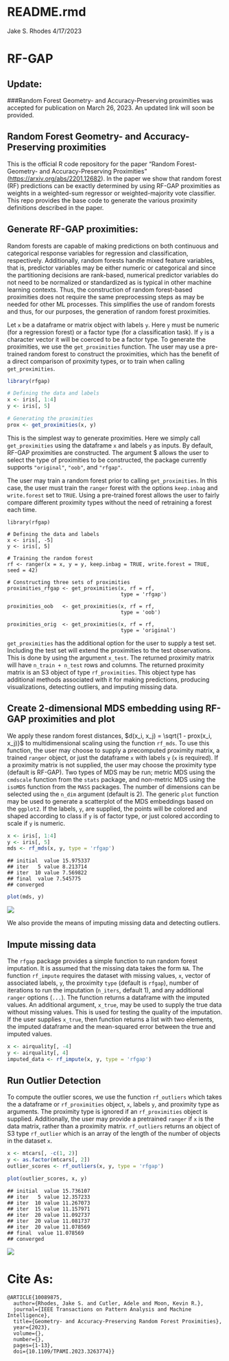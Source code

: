README.rmd
================
Jake S. Rhodes
4/17/2023

# RF-GAP

## Update:

\###Random Forest Geometry- and Accuracy-Preserving proximities was
accepted for publication on March 26, 2023. An updated link will soon be
provided.

## Random Forest Geometry- and Accuracy-Preserving proximities

This is the official R code repository for the paper “Random Forest-
Geometry- and Accuracy-Preserving Proximities”
(<https://arxiv.org/abs/2201.12682>). In the paper we show that random
forest (RF) predictions can be exactly determined by using RF-GAP
proximities as weights in a weighted-sum regressor or weighted-majority
vote classifier. This repo provides the base code to generate the
various proximity definitions described in the paper.

## Generate RF-GAP proximities:

Random forests are capable of making predictions on both continuous and
categorical response variables for regression and classification,
respectively. Additionally, random forests handle mixed feature
variables, that is, predictor variables may be either numeric or
categorical and since the partitioning decisions are rank-based,
numerical predictor variables do not need to be normalized or
standardized as is typical in other machine learning contexts. Thus, the
construction of random forest-based proximities does not require the
same preprocessing steps as may be needed for other ML processes. This
simplifies the use of random forests and thus, for our purposes, the
generation of random forest proximities.

Let $\texttt{x}$ be a dataframe or matrix object with labels
$\texttt{y}$. Here $\texttt{y}$ must be numeric (for a regression
forest) or a factor type (for a classification task). If $\texttt{y}$ is
a character vector it will be coerced to be a factor type. To generate
the proximities, we use the $\texttt{get\_proximities}$ function. The
user may use a pre-trained random forest to construct the proximities,
which has the benefit of a direct comparison of proximity types, or to
train when calling $\texttt{get\_proximities}$.

``` r
library(rfgap)

# Defining the data and labels
x <- iris[, 1:4]
y <- iris[, 5]

# Generating the proximities
prox <- get_proximities(x, y)
```

This is the simplest way to generate proximities. Here we simply call
$\texttt{get\_proximities}$ using the dataframe $\texttt{x}$ and labels
$\texttt{y}$ as inputs. By default, RF-GAP proximities are constructed.
The argument \$ allows the user to select the type of proximities to be
constructed, the package currently supports $\texttt{"original"}$,
$\texttt{"oob"}$, and $\texttt{"rfgap"}$.

The user may train a random forest prior to calling
$\texttt{get\_proximities}$. In this case, the user must train the
$\texttt{ranger}$ forest with the options $\texttt{keep.inbag}$ and
$\texttt{write.forest}$ set to $\texttt{TRUE}$. Using a pre-trained
forest allows the user to fairly compare different proximity types
without the need of retraining a forest each time.

    library(rfgap)

    # Defining the data and labels
    x <- iris[, -5]
    y <- iris[, 5]

    # Training the random forest
    rf <- ranger(x = x, y = y, keep.inbag = TRUE, write.forest = TRUE, seed = 42)

    # Constructing three sets of proximities
    proximities_rfgap <- get_proximities(x, rf = rf,
                                         type = 'rfgap')
                                         
    proximities_oob   <- get_proximities(x, rf = rf,
                                         type = 'oob')
                                         
    proximities_orig  <- get_proximities(x, rf = rf, 
                                         type = 'original')

$\texttt{get\_proximities}$ has the additional option for the user to
supply a test set. Including the test set will extend the proximities to
the test observations. This is done by using the argument
$\texttt{x\_test}$. The returned proximity matrix will have
$\texttt{n\_train + n\_test}$ rows and columns. The returned proximity
matrix is an S3 object of type $\texttt{rf\_proximities}$. This object
type has additional methods associated with it for making predictions,
producing visualizations, detecting outliers, and imputing missing data.

## Create 2-dimensional MDS embedding using RF-GAP proximities and plot

We apply these random forest distances,
$d(x_i, x_j) = \sqrt{1 - prox(x_i, x_j)}$ to multidimensional scaling
using the function $\texttt{rf\_mds}$. To use this function, the user
may choose to supply a precomputed proximity matrix, a trained
$\texttt{ranger}$ object, or just the dataframe $\texttt{x}$ with labels
$\texttt{y}$ ($\texttt{x}$ is required). If a proximity matrix is not
supplied, the user may choose the proximity type (default is RF-GAP).
Two types of MDS may be run; metric MDS using the $\texttt{cmdscale}$
function from the $\texttt{stats}$ package, and non-metric MDS using the
$\texttt{isoMDS}$ function from the $\texttt{MASS}$ packages. The number
of dimensions can be selected using the $\texttt{n\_dim}$ argument
(default is 2). The generic $\texttt{plot}$ function may be used to
generate a scatterplot of the MDS embeddings based on the
$\texttt{ggplot2}$. If the labels, $\texttt{y}$, are supplied, the
points will be colored and shaped according to class if $\texttt{y}$ is
of factor type, or just colored according to scale if $\texttt{y}$ is
numeric.

``` r
x <- iris[, 1:4]
y <- iris[, 5]
mds <- rf_mds(x, y, type = 'rfgap')
```

    ## initial  value 15.975337 
    ## iter   5 value 8.213714
    ## iter  10 value 7.569822
    ## final  value 7.545775 
    ## converged

``` r
plot(mds, y)
```

![](README_files/figure-gfm/unnamed-chunk-1-1.png)<!-- -->

We also provide the means of imputing missing data and detecting
outliers.

## Impute missing data

The $\texttt{rfgap}$ package provides a simple function to run random
forest imputation. It is assumed that the missing data takes the form
$\texttt{NA}$. The function $\texttt{rf\_impute}$ requires the dataset
with missing values, $\texttt{x}$, vector of associated labels,
$\texttt{y}$, the proximity $\texttt{type}$ (default is
$\texttt{rfgap}$), number of iterations to run the imputation
$(\texttt{n\_iters}$, default 1), and any additional $\texttt{ranger}$
options ($\texttt{...}$). The function returns a dataframe with the
imputed values. An additional argument, $\texttt{x\_true}$, may be used
to supply the true data without missing values. This is used for testing
the quality of the imputation. If the user supplies $\texttt{x\_true}$,
then function returns a list with two elements, the imputed dataframe
and the mean-squared error between the true and imputed values.

``` r
x <- airquality[, -4]
y <- airquality[, 4]
imputed_data <- rf_impute(x, y, type = 'rfgap')
```

## Run Outlier Detection

To compute the outlier scores, we use the function
$\texttt{rf\_outliers}$ which takes the a dataframe or
$\texttt{rf\_proximities}$ object, $\texttt{x}$, labels $\texttt{y}$,
and proximity type as arguments. The proximity type is ignored if an
$\texttt{rf\_proximities}$ object is supplied. Additionally, the user
may provide a pretrained $\texttt{ranger}$ if $\texttt{x}$ is the data
matrix, rather than a proximity matrix. $\texttt{rf\_outliers}$ returns
an object of S3 type $\texttt{rf\_outlier}$ which is an array of the
length of the number of objects in the dataset $\texttt{x}$.

``` r
x <- mtcars[, -c(1, 2)]
y <- as.factor(mtcars[, 2])
outlier_scores <- rf_outliers(x, y, type = 'rfgap')

plot(outlier_scores, x, y)
```

    ## initial  value 15.736107 
    ## iter   5 value 12.357233
    ## iter  10 value 11.267073
    ## iter  15 value 11.157971
    ## iter  20 value 11.092737
    ## iter  20 value 11.081737
    ## iter  20 value 11.078569
    ## final  value 11.078569 
    ## converged

![](README_files/figure-gfm/unnamed-chunk-3-1.png)<!-- -->

# Cite As:

    @ARTICLE{10089875,
      author={Rhodes, Jake S. and Cutler, Adele and Moon, Kevin R.},
      journal={IEEE Transactions on Pattern Analysis and Machine Intelligence}, 
      title={Geometry- and Accuracy-Preserving Random Forest Proximities}, 
      year={2023},
      volume={},
      number={},
      pages={1-13},
      doi={10.1109/TPAMI.2023.3263774}}
